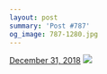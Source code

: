 ```yaml
---
layout: post
summary: 'Post #787'
og_image: 787-1280.jpg
---
```


<p>
  <time>
    <a href="/787">December 31, 2018</a>
  </time>
  <a href="/787">
    <img src="{{ site.assets_url }}/787-640.jpg" srcset="{{ site.assets_url }}/787-320.jpg 320w, {{ site.assets_url }}/787-640.jpg 640w, {{ site.assets_url }}/787-960.jpg 960w, {{ site.assets_url }}/787-1280.jpg 1280w" sizes="(min-width: 700px) 50vw, calc(100vw - 2rem)" />
  </a>
</p>
